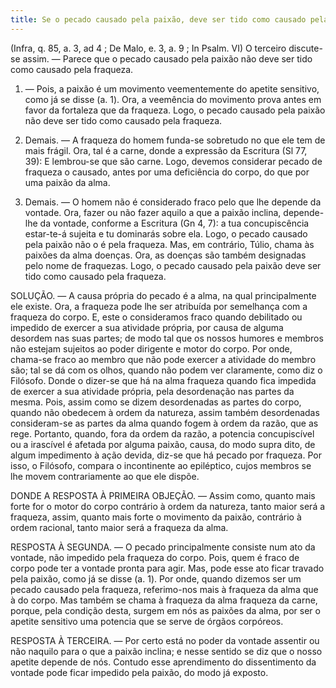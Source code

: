 ```yaml
---
title: Se o pecado causado pela paixão, deve ser tido como causado pela fraqueza
---
```


(Infra, q. 85, a. 3, ad 4 ; De Malo, e. 3, a. 9 ; In Psalm. VI)
  O terceiro discute-se assim. ― Parece que o pecado causado pela paixão não deve ser tido como causado pela fraqueza.  

1. ― Pois, a paixão é um movimento veementemente do apetite sensitivo, como já se disse (a. 1). Ora, a veemência do movimento prova antes em favor da fortaleza que da fraqueza. Logo, o pecado causado pela paixão não deve ser tido como causado pela fraqueza.  

2. Demais. ― A fraqueza do homem funda-se sobretudo no que ele tem de mais frágil. Ora, tal é a carne, donde a expressão da Escritura (Sl 77, 39): E lembrou-se que são carne. Logo, devemos considerar pecado de fraqueza o causado, antes por uma deficiência do corpo, do que por uma paixão da alma.  

3. Demais. ― O homem não é considerado fraco pelo que lhe depende da vontade. Ora, fazer ou não fazer aquilo a que a paixão inclina, depende-lhe da vontade, conforme a Escritura (Gn 4, 7): a tua concupiscência estar-te-á sujeita e tu dominarás sobre ela. Logo, o pecado causado pela paixão não o é pela fraqueza.  Mas, em contrário, Túlio, chama às paixões da alma doenças. Ora, as doenças são também designadas pelo nome de fraquezas. Logo, o pecado causado pela paixão deve ser tido como causado pela fraqueza.  

SOLUÇÃO. ― A causa própria do pecado é a alma, na qual principalmente ele existe. Ora, a fraqueza pode lhe ser atribuída por semelhança com a fraqueza do corpo. E, este o consideramos fraco quando debilitado ou impedido de exercer a sua atividade própria, por causa de alguma desordem nas suas partes; de modo tal que os nossos humores e membros não estejam sujeitos ao poder dirigente e motor do corpo. Por onde, chama-se fraco ao membro que não pode exercer a atividade do membro são; tal se dá com os olhos, quando não podem ver claramente, como diz o Filósofo. Donde o dizer-se que há na alma fraqueza quando fica impedida de exercer a sua atividade própria, pela desordenação nas partes da mesma.  Pois, assim como se dizem desordenadas as partes do corpo, quando não obedecem à ordem da natureza, assim também desordenadas consideram-se as partes da alma quando fogem à ordem da razão, que as rege. Portanto, quando, fora da ordem da razão, a potencia concupiscível ou a irascível é afetada por alguma paixão, causa, do modo supra dito, de algum impedimento à ação devida, diz-se que há pecado por fraqueza. Por isso, o Filósofo, compara o incontinente ao epiléptico, cujos membros se lhe movem contrariamente ao que ele dispõe.  

DONDE A RESPOSTA À PRIMEIRA OBJEÇÃO. ― Assim como, quanto mais forte for o motor do corpo contrário à ordem da natureza, tanto maior será a fraqueza, assim, quanto mais forte o movimento da paixão, contrário à ordem racional, tanto maior será a fraqueza da alma.  

RESPOSTA À SEGUNDA. ― O pecado principalmente consiste num ato da vontade, não impedido pela fraqueza do corpo. Pois, quem é fraco de corpo pode ter a vontade pronta para agir. Mas, pode esse ato ficar travado pela paixão, como já se disse (a. 1). Por onde, quando dizemos ser um pecado causado pela fraqueza, referimo-nos mais à fraqueza da alma que à do corpo. Mas também se chama à fraqueza da alma fraqueza da carne, porque, pela condição desta, surgem em nós as paixões da alma, por ser o apetite sensitivo uma potencia que se serve de órgãos corpóreos.  

RESPOSTA À TERCEIRA. ― Por certo está no poder da vontade assentir ou não naquilo para o que a paixão inclina; e nesse sentido se diz que o nosso apetite depende de nós. Contudo esse aprendimento do dissentimento da vontade pode ficar impedido pela paixão, do modo já exposto.